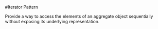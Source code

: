 #Iterator Pattern 

Provide a way to access the elements of an aggregate object sequentially without exposing its underlying representation.


